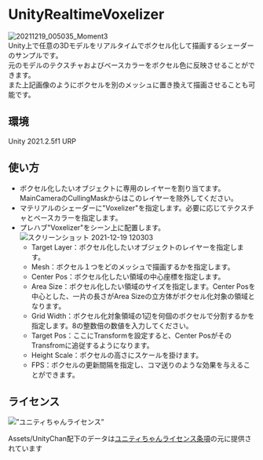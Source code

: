 # UnityRealtimeVoxelizer
![20211219_005035_Moment3](https://user-images.githubusercontent.com/8469918/146648770-a5ee3a10-4e2c-4123-8aab-47e746e47845.jpg)  
Unity上で任意の3Dモデルをリアルタイムでボクセル化して描画するシェーダーのサンプルです。    
元のモデルのテクスチャおよびベースカラーをボクセル色に反映させることができます。  
また上記画像のようにボクセルを別のメッシュに置き換えて描画させることも可能です。

## 環境
Unity 2021.2.5f1 URP

## 使い方
- ボクセル化したいオブジェクトに専用のレイヤーを割り当てます。MainCameraのCullingMaskからはこのレイヤーを除外してください。
- マテリアルのシェーダーに"Voxelizer"を指定します。必要に応じてテクスチャとベースカラーを指定します。
- プレハブ"Voxelizer"をシーン上に配置します。  
![スクリーンショット 2021-12-19 120303](https://user-images.githubusercontent.com/8469918/146662168-44a94e0b-1ff7-45a0-9cd6-71357419a07a.jpg)
  - Target Layer：ボクセル化したいオブジェクトのレイヤーを指定します。
  - Mesh：ボクセル１つをどのメッシュで描画するかを指定します。
  - Center Pos：ボクセル化したい領域の中心座標を指定します。
  - Area Size：ボクセル化したい領域のサイズを指定します。Center Posを中心とした、一片の長さがArea Sizeの立方体がボクセル化対象の領域となります。
  - Grid Width：ボクセル化対象領域の1辺を何個のボクセルで分割するかを指定します。8の整数倍の数値を入力してください。
  - Target Pos：ここにTransformを設定すると、Center PosがそのTransfromに追従するようになります。
  - Height Scale：ボクセルの高さにスケールを掛けます。
  - FPS：ボクセルの更新間隔を指定し、コマ送りのような効果を与えることができます。
## ライセンス
<div><img src=”http://unity-chan.com/images/imageLicenseLogo.png” alt=”ユニティちゃんライセンス”><p>Assets/UnityChan配下のデータは<a href=”http://unity-chan.com/contents/license_jp/” target=”_blank”>ユニティちゃんライセンス条項</a>の元に提供されています</p></div>
